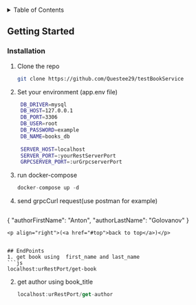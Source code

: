 <div id="top"></div>


<!-- PROJECT LOGO -->
<br />

<!-- TABLE OF CONTENTS -->
<details>
  <summary>Table of Contents</summary>
  <ol>
    <li>
      <a href="#getting-started">Getting Started</a>
      <ul>
        <li><a href="#installation">Installation</a></li>
      </ul>
    </li>
    <li><a href="#usage">EndPoints</a></li>

  </ol>
</details>

<!-- GETTING STARTED -->
## Getting Started

### Installation

1. Clone the repo
   ```sh
   git clone https://github.com/Questee29/testBookService
   ```
2. Set your environment (app.env file)
   ```sh
   	DB_DRIVER=mysql
    DB_HOST=127.0.0.1
    DB_PORT=3306
    DB_USER=root
    DB_PASSWORD=example
    DB_NAME=books_db
 
    SERVER_HOST=localhost
    SERVER_PORT=:yourRestServerPort
  	GRPCSERVER_PORT=:urGrpcserverPort
   ```
3. run docker-compose
   ```js
   docker-compose up -d
   ```
4. send grpcCurl request(use postman for example)
   ```js
  {
    "authorFirstName": "Anton",
    "authorLastName": "Golovanov"
  }
   ```
<p align="right">(<a href="#top">back to top</a>)</p>


## EndPoints
1. get book using  first_name and last_name
   ```js
   localhost:urRestPort/get-book
   ```
2. get author using book_title
   ```js
   localhost:urRestPort/get-author
   ```